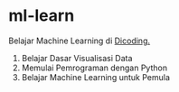 # ml-learn
Belajar Machine Learning di [Dicoding.](https://www.dicoding.com/learningpaths/30)

1. Belajar Dasar Visualisasi Data
2. Memulai Pemrograman dengan Python
3. Belajar Machine Learning untuk Pemula


